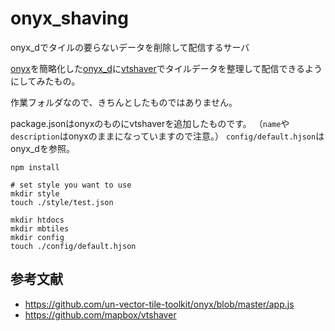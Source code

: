 # onyx_shaving
onyx_dでタイルの要らないデータを削除して配信するサーバ

[onyx](https://github.com/un-vector-tile-toolkit/onyx/blob/master/app.js)を簡略化した[onyx_d](https://github.com/mghs15/onyx_d)に[vtshaver](https://github.com/mapbox/vtshaver)でタイルデータを整理して配信できるようにしてみたもの。

作業フォルダなので、きちんとしたものではありません。

package.jsonはonyxのものにvtshaverを追加したものです。
（`name`や`description`はonyxのままになっていますので注意。）
`config/default.hjson`はonyx_dを参照。

```
npm install

# set style you want to use
mkdir style
touch ./style/test.json

mkdir htdocs
mkdir mbtiles
mkdir config
touch ./config/default.hjson
```

## 参考文献

* https://github.com/un-vector-tile-toolkit/onyx/blob/master/app.js
* https://github.com/mapbox/vtshaver

